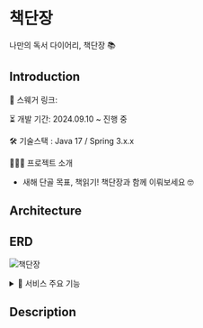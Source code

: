 # 책단장

나만의 독서 다이어리, 책단장 📚

## Introduction

🔗 스웨거 링크:

⏳ 개발 기간: 2024.09.10 ~ 진행 중

🛠️ 기술스택 : Java 17 / Spring 3.x.x

👩🏻‍💻 프로젝트 소개

- 새해 단골 목표, 책읽기! 책단장과 함께 이뤄보세요 🤓

## Architecture

## ERD
![책단장](https://github.com/user-attachments/assets/b4a5e1fd-caa9-4e06-a548-97016284a236)


<details>
  <summary>📂 서비스 주요 기능</summary>

### Book

    - 책 검색하기 (with Naver API)
    - 내 책장에 저장하기

### Bookshelf

    - 내 책장 조회하기
    - 내 책장에서 책 꺼내기

### Member

    - 카카오 소셜 로그인 / 회원가입

### Note

    - 내 책장에 있는 책에 노트 작성하기
    - 내가 남긴 노트 조회하기
    - 내가 남긴 노트 수정하기
    - 내가 남긴 노트 삭제하기

</details>

## Description

